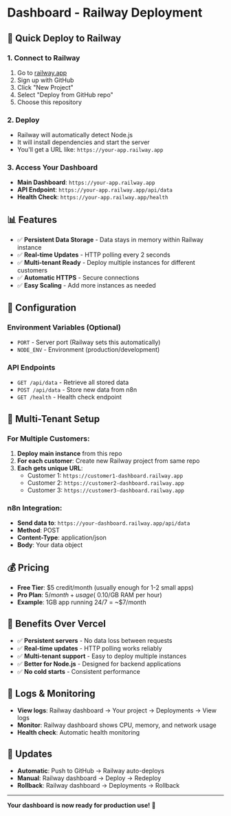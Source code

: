 # Dashboard - Railway Deployment

## 🚀 Quick Deploy to Railway

### 1. Connect to Railway
1. Go to [railway.app](https://railway.app)
2. Sign up with GitHub
3. Click "New Project"
4. Select "Deploy from GitHub repo"
5. Choose this repository

### 2. Deploy
- Railway will automatically detect Node.js
- It will install dependencies and start the server
- You'll get a URL like: `https://your-app.railway.app`

### 3. Access Your Dashboard
- **Main Dashboard**: `https://your-app.railway.app`
- **API Endpoint**: `https://your-app.railway.app/api/data`
- **Health Check**: `https://your-app.railway.app/health`

## 📊 Features

- ✅ **Persistent Data Storage** - Data stays in memory within Railway instance
- ✅ **Real-time Updates** - HTTP polling every 2 seconds
- ✅ **Multi-tenant Ready** - Deploy multiple instances for different customers
- ✅ **Automatic HTTPS** - Secure connections
- ✅ **Easy Scaling** - Add more instances as needed

## 🔧 Configuration

### Environment Variables (Optional)
- `PORT` - Server port (Railway sets this automatically)
- `NODE_ENV` - Environment (production/development)

### API Endpoints
- `GET /api/data` - Retrieve all stored data
- `POST /api/data` - Store new data from n8n
- `GET /health` - Health check endpoint

## 🎯 Multi-Tenant Setup

### For Multiple Customers:
1. **Deploy main instance** from this repo
2. **For each customer**: Create new Railway project from same repo
3. **Each gets unique URL**:
   - Customer 1: `https://customer1-dashboard.railway.app`
   - Customer 2: `https://customer2-dashboard.railway.app`
   - Customer 3: `https://customer3-dashboard.railway.app`

### n8n Integration:
- **Send data to**: `https://your-dashboard.railway.app/api/data`
- **Method**: POST
- **Content-Type**: application/json
- **Body**: Your data object

## 💰 Pricing

- **Free Tier**: $5 credit/month (usually enough for 1-2 small apps)
- **Pro Plan**: $5/month + usage (~$0.10/GB RAM per hour)
- **Example**: 1GB app running 24/7 = ~$7/month

## 🚀 Benefits Over Vercel

- ✅ **Persistent servers** - No data loss between requests
- ✅ **Real-time updates** - HTTP polling works reliably
- ✅ **Multi-tenant support** - Easy to deploy multiple instances
- ✅ **Better for Node.js** - Designed for backend applications
- ✅ **No cold starts** - Consistent performance

## 📝 Logs & Monitoring

- **View logs**: Railway dashboard → Your project → Deployments → View logs
- **Monitor**: Railway dashboard shows CPU, memory, and network usage
- **Health check**: Automatic health monitoring

## 🔄 Updates

- **Automatic**: Push to GitHub → Railway auto-deploys
- **Manual**: Railway dashboard → Deploy → Redeploy
- **Rollback**: Railway dashboard → Deployments → Rollback

---

**Your dashboard is now ready for production use!** 🎉
